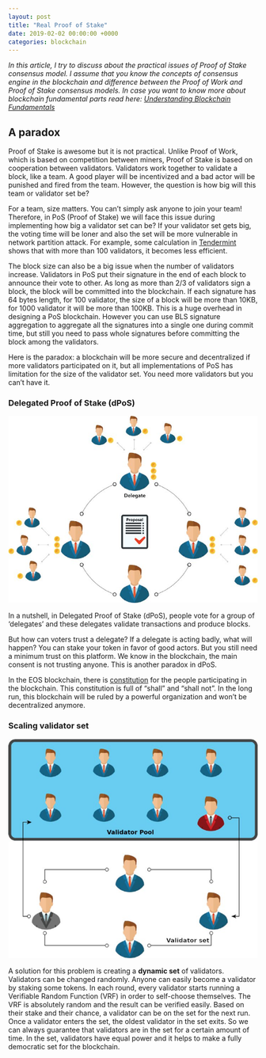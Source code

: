```yaml
---
layout: post
title: "Real Proof of Stake"
date: 2019-02-02 00:00:00 +0000
categories: blockchain
---
```


_In this article, I try to discuss about the practical issues of Proof of Stake consensus model. I assume that you know the concepts of consensus engine in the blockchain and difference between the Proof of Work and Proof of Stake consensus models. In case you want to know more about blockchain fundamental parts read here: [Understanding Blockchain Fundamentals](https://medium.com/loom-network/understanding-blockchain-fundamentals-part-1-byzantine-fault-tolerance-245f46fe8419)_

## A paradox

Proof of Stake is awesome but it is not practical. Unlike Proof of Work, which is based on competition between miners, Proof of Stake is based on cooperation between validators. Validators work together to validate a block, like a team. A good player will be incentivized and a bad actor will be punished and fired from the team. However, the question is how big will this team or validator set be?

For a team, size matters. You can’t simply ask anyone to join your team! Therefore, in PoS (Proof of Stake) we will face this issue during implementing how big a validator set can be? If your validator set gets big, the voting time will be loner and also the set will be more vulnerable in network partition attack. For example, some calculation in [Tendermint](https://tendermint.com/) shows that with more than 100 validators, it becomes less efficient.

The block size can also be a big issue when the number of validators increase. Validators in PoS put their signature in the end of each block to announce their vote to other. As long as more than 2/3 of validators sign a block, the block will be committed into the blockchain. If each signature has 64 bytes length, for 100 validator, the size of a block will be more than 10KB, for 1000 validator it will be more than 100KB. This is a huge overhead in designing a PoS blockchain. However you can use BLS signature aggregation to aggregate all the signatures into a single one during commit time, but still you need to pass whole signatures before committing the block among the validators.

Here is the paradox: a blockchain will be more secure and decentralized if more validators participated on it, but all implementations of PoS has limitation for the size of the validator set. You need more validators but you can’t have it.

### Delegated Proof of Stake (dPoS)

![Delegated Proof of Stake](/public/images/delegated_proof_of_stake.jpg)

In a nutshell, in Delegated Proof of Stake (dPoS), people vote for a group of ‘delegates’ and these delegates validate transactions and produce blocks.

But how can voters trust a delegate? If a delegate is acting badly, what will happen? You can stake your token in favor of good actors. But you still need a minimum trust on this platform. We know in the blockchain, the main consent is not trusting anyone. This is another paradox in dPoS.

In the EOS blockchain, there is [constitution](https://github.com/EOSIO/eos/blob/5068823fbc8a8f7d29733309c0496438c339f7dc/constitution.md) for the people participating in the blockchain. This constitution is full of “shall” and “shall not”. In the long run, this blockchain will be ruled by a powerful organization and won’t be decentralized anymore.

### Scaling validator set

![Dynamic validator set](/public/images/real_proof_of_stake.jpg)

A solution for this problem is creating a **dynamic set** of validators. Validators can be changed randomly. Anyone can easily become a validator by staking some tokens. In each round, every validator starts running a Verifiable Random Function (VRF) in order to self-choose themselves. The VRF is absolutely random and the result can be verified easily. Based on their stake and their chance, a validator can be on the set for the next run. Once a validator enters the set, the oldest validator in the set exits. So we can always guarantee that validators are in the set for a certain amount of time. In the set, validators have equal power and it helps to make a fully democratic set for the blockchain.
